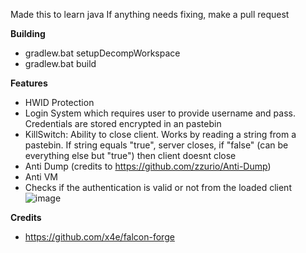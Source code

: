 Made this to learn java
If anything needs fixing, make a pull request

**Building**
- gradlew.bat setupDecompWorkspace
- gradlew.bat build
  
**Features**
- HWID Protection
- Login System which requires user to provide username and pass. Credentials are stored encrypted in an pastebin
- KillSwitch: Ability to close client. Works by reading a string from a pastebin. If string equals "true", server closes, if "false" (can be everything else but "true") then client doesnt close
- Anti Dump (credits to https://github.com/zzurio/Anti-Dump)
- Anti VM
- Checks if the authentication is valid or not from the loaded client
![image](https://github.com/redvx/secure-loader/assets/72520365/aec0a3f6-4f76-4661-9cb8-837da6613018)

**Credits**
- https://github.com/x4e/falcon-forge
